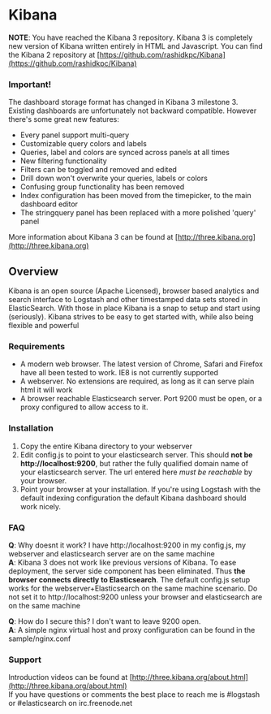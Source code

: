 # Kibana

__NOTE__: You have reached the Kibana 3 repository. 
Kibana 3 is completely new version of Kibana written entirely in HTML and Javascript. You can find 
the Kibana 2 repository at [https://github.com/rashidkpc/Kibana](https://github.com/rashidkpc/Kibana)

### Important!
The dashboard storage format has changed in Kibana 3 milestone 3. Existing dashboards are unfortunately not backward compatible. However there's some great new features:
* Every panel support multi-query
* Customizable query colors and labels
* Queries, label and colors are synced across panels at all times
* New filtering functionality
* Filters can be toggled and removed and edited
* Drill down won't overwrite your queries, labels or colors
* Confusing group functionality has been removed
* Index configuration has been moved from the timepicker, to the main dashboard editor
* The stringquery panel has been replaced with a more polished 'query' panel

More information about Kibana 3 can be found at [http://three.kibana.org](http://three.kibana.org)  

## Overview

Kibana is an open source (Apache Licensed), browser based analytics and search interface to Logstash 
and other timestamped data sets stored in ElasticSearch. With those in place Kibana is a snap to 
setup and start using (seriously). Kibana strives to be easy to get started with, while also being 
flexible and powerful

### Requirements
* A modern web browser. The latest version of Chrome, Safari and Firefox have all been tested to 
work. IE8 is not currently supported
* A webserver. No extensions are required, as long as it can serve plain html it will work
* A browser reachable Elasticsearch server. Port 9200 must be open, or a proxy configured to allow 
access to it.

### Installation

1. Copy the entire Kibana directory to your webserver
2. Edit config.js to point to your elasticsearch server. This should __not be 
http://localhost:9200__, but rather the fully qualified domain name of your elasticsearch server. 
The url entered here _must be reachable_ by your browser.
3. Point your browser at your installation. If you're using Logstash with the default indexing 
configuration the default Kibana dashboard should work nicely. 

### FAQ
__Q__: Why doesnt it work? I have http://localhost:9200 in my config.js, my webserver and elasticsearch
server are on the same machine  
__A__: Kibana 3 does not work like previous versions of Kibana. To ease deployment, the server side
component has been eliminated. Thus __the browser connects directly to Elasticsearch__. The default
config.js setup works for the webserver+Elasticsearch on the same machine scenario. Do not set it
to http://localhost:9200 unless your browser and elasticsearch are on the same machine

__Q__: How do I secure this? I don't want to leave 9200 open.  
__A__: A simple nginx virtual host and proxy configuration can be found in the sample/nginx.conf 

### Support

Introduction videos can be found at [http://three.kibana.org/about.html](http://three.kibana.org/about.html)  
If you have questions or comments the best place to reach me is #logstash or #elasticsearch on irc.freenode.net
